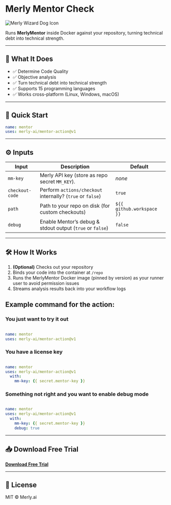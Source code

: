 # Merly Mentor Check

![Merly Wizard Dog Icon](https://cdn.prod.website-files.com/670eb2a8c376d5ee29ffbaa9/67313888472820398af63de2_merly%20icon.png)

Runs **MerlyMentor** inside Docker against your repository, turning technical debt into technical strength.

---

## 🔮 What It Does

- ✅ Determine Code Quality  
- ✅ Objective analysis  
- ✅ Turn technical debt into technical strength  
- ✅ Supports 15 programming languages  
- ✅ Works cross-platform (Linux, Windows, macOS)  

---

## 🚀 Quick Start

```yaml
name: mentor
uses: merly-ai/mentor-action@v1
```

---

## ⚙️ Inputs

| Input           | Description                                                               | Default                     |
| --------------- | ------------------------------------------------------------------------- | --------------------------- |
| `mm-key`        | Merly API key (store as repo secret `MM_KEY`).                            | _none_                      |
| `checkout-code` | Perform `actions/checkout` internally? (`true` or `false`)                | `true`                      |
| `path`          | Path to your repo on disk (for custom checkouts)                          | `${{ github.workspace }}`   |
| `debug`         | Enable Mentor’s debug & stdout output (`true` or `false`)                 | `false`                     |

---

## 🛠️ How It Works

1. **(Optional)** Checks out your repository  
2. Binds your code into the container at `/repo`  
3. Runs the MerlyMentor Docker image (pinned by version) as your runner user to avoid permission issues  
4. Streams analysis results back into your workflow logs  

## Example command for the action:

### You just want to try it out
```yaml

name: mentor
uses: merly-ai/mentor-action@v1
```

### You have a license key
```yaml

name: mentor
uses: merly-ai/mentor-action@v1
  with:
    mm-key: {{ secret.mentor-key }}
```

### Something not right and you want to enable debug mode 
```yaml

name: mentor
uses: merly-ai/mentor-action@v1
  with:
    mm-key: {{ secret.mentor-key }}
    debug: true
```

---

## 📥 Download Free Trial

**[Download Free Trial](https://www.merly.ai/early-access)**

---

## 📄 License

MIT © Merly.ai
